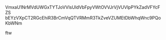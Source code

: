VmxaU1NrMVdUWGxTYTJoVVlsUldVbFpyVWtOVVJrVjVUVlpPYkZadVFYcFZS
bEYzVXpCT2RGcEhiR3BrCmVqQTVRMmR3TkZveVZUMEtDbWhqWnc9PQoKbWNm

ftw